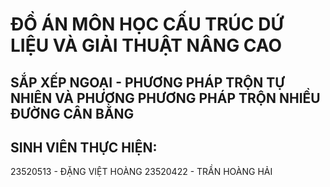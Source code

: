# ĐỒ ÁN MÔN HỌC CẤU TRÚC DỨ LIỆU VÀ GIẢI THUẬT NÂNG CAO

## SẮP XẾP NGOẠI - PHƯƠNG PHÁP TRỘN TỰ NHIÊN VÀ PHƯƠNG PHƯƠNG PHÁP TRỘN NHIỀU ĐƯỜNG CÂN BẰNG

## SINH VIÊN THỰC HIỆN:
23520513 - ĐẶNG VIỆT HOÀNG
23520422 - TRẦN HOÀNG HẢI

